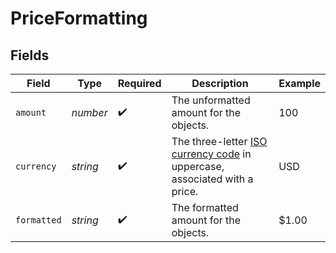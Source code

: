 # PriceFormatting


## Fields

| Field                                                                                                                         | Type                                                                                                                          | Required                                                                                                                      | Description                                                                                                                   | Example                                                                                                                       |
| ----------------------------------------------------------------------------------------------------------------------------- | ----------------------------------------------------------------------------------------------------------------------------- | ----------------------------------------------------------------------------------------------------------------------------- | ----------------------------------------------------------------------------------------------------------------------------- | ----------------------------------------------------------------------------------------------------------------------------- |
| `amount`                                                                                                                      | *number*                                                                                                                      | :heavy_check_mark:                                                                                                            | The unformatted amount for the objects.                                                                                       | 100                                                                                                                           |
| `currency`                                                                                                                    | *string*                                                                                                                      | :heavy_check_mark:                                                                                                            | The three-letter [ISO currency code](https://www.iso.org/iso-4217-currency-codes.html) in uppercase, associated with a price. | USD                                                                                                                           |
| `formatted`                                                                                                                   | *string*                                                                                                                      | :heavy_check_mark:                                                                                                            | The formatted amount for the objects.                                                                                         | $1.00                                                                                                                         |